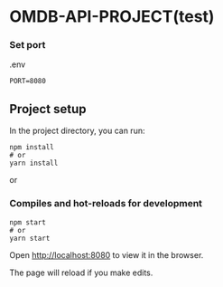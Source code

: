 # OMDB-API-PROJECT(test)

### Set port
.env
```
PORT=8080
```

## Project setup

In the project directory, you can run:

```
npm install
# or
yarn install
```

or

### Compiles and hot-reloads for development

```
npm start
# or
yarn start
```

Open [http://localhost:8080](http://localhost:8080) to view it in the browser.

The page will reload if you make edits.
